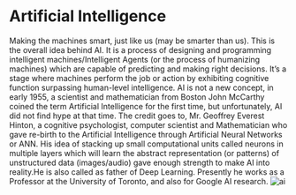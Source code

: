 # Artificial Intelligence
Making the machines smart, just like us (may be smarter than us). This is the overall idea behind AI. It is a process of designing and programming intelligent machines/Intelligent Agents (or the process of humanizing machines) which are capable of predicting and making right decisions. It’s a stage where machines perform the job or action by exhibiting cognitive function surpassing human-level intelligence. AI is not a new concept, in early 1955, a scientist and mathematician from Boston John McCarthy coined the term Artificial Intelligence for the first time, but unfortunately, AI did not find hype at that time. The credit goes to, Mr. Geoffrey Everest Hinton, a cognitive psychologist, computer scientist and Mathematician who gave re-birth to the Artificial Intelligence through Artificial Neural Networks or ANN. His idea of stacking up small computational units called neurons in multiple layers which will learn the abstract representation (or patterns) of unstructured data (images/audio) gave enough strength to make AI into reality.He is also called as father of Deep Learning. Presently he works as a Professor at the University of Toronto, and also for Google AI research.
![ai](https://user-images.githubusercontent.com/41354966/44392776-a0e30780-a550-11e8-97c1-ea8c5bd3e229.png)
